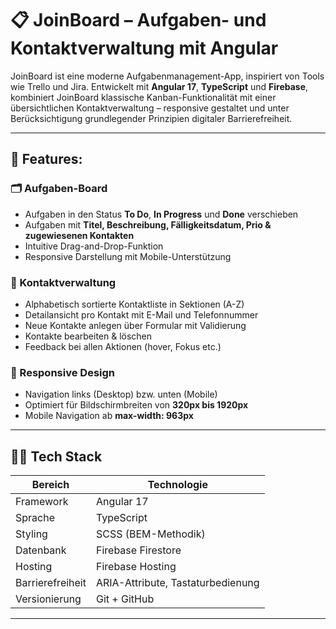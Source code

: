 # 📋 JoinBoard – Aufgaben- und Kontaktverwaltung mit Angular

JoinBoard ist eine moderne Aufgabenmanagement-App, inspiriert von Tools wie Trello und Jira. Entwickelt mit **Angular 17**, **TypeScript** und **Firebase**, kombiniert JoinBoard klassische Kanban-Funktionalität mit einer übersichtlichen Kontaktverwaltung – responsive gestaltet und unter Berücksichtigung grundlegender Prinzipien digitaler Barrierefreiheit.

---

## 🚀 Features:

### 🗂️ Aufgaben-Board
- Aufgaben in den Status **To Do**, **In Progress** und **Done** verschieben
- Aufgaben mit **Titel, Beschreibung, Fälligkeitsdatum, Prio & zugewiesenen Kontakten**
- Intuitive Drag-and-Drop-Funktion
- Responsive Darstellung mit Mobile-Unterstützung

### 👥 Kontaktverwaltung
- Alphabetisch sortierte Kontaktliste in Sektionen (A-Z)
- Detailansicht pro Kontakt mit E-Mail und Telefonnummer
- Neue Kontakte anlegen über Formular mit Validierung
- Kontakte bearbeiten & löschen
- Feedback bei allen Aktionen (hover, Fokus etc.)

### 📱 Responsive Design
- Navigation links (Desktop) bzw. unten (Mobile)
- Optimiert für Bildschirmbreiten von **320px bis 1920px**
- Mobile Navigation ab **max-width: 963px**

---

## 🧑‍💻 Tech Stack

| Bereich         | Technologie        |
|-----------------|--------------------|
| Framework       | Angular 17         |
| Sprache         | TypeScript         |
| Styling         | SCSS (BEM-Methodik)|
| Datenbank       | Firebase Firestore |
| Hosting         | Firebase Hosting   |
| Barrierefreiheit| ARIA-Attribute, Tastaturbedienung |
| Versionierung   | Git + GitHub       |

---
